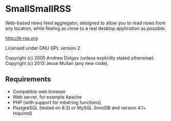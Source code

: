 SmallSmallRSS
=============

Web-based news feed aggregator, designed to allow you to read news from
any location, while feeling as close to a real desktop application as possible.

http://tt-rss.org

Licensed under GNU GPL version 2

Copyright (c) 2005 Andrew Dolgov (unless explicitly stated otherwise).
Copyright (c) 2013 Jesse Mullan (any new code).

## Requirements

* Compatible web browser
* Web server, for example Apache
* PHP (with support for mbstring functions)
* PostgreSQL (tested on 8.3) or MySQL (InnoDB and version 4.1+ required)
